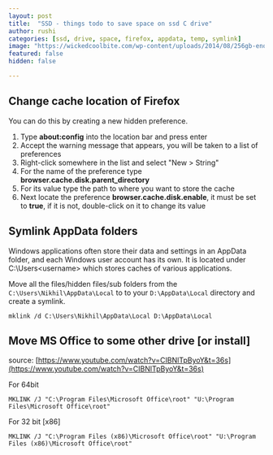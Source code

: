 ```yaml
---
layout: post
title:  "SSD - things todo to save space on ssd C drive"
author: rushi
categories: [ssd, drive, space, firefox, appdata, temp, symlink]
image: "https://wickedcoolbite.com/wp-content/uploads/2014/08/256gb-enough-storage-600x350.jpeg"
featured: false
hidden: false

---
```




## Change cache location of Firefox

You can do this by creating a new hidden preference.

1.  Type **about:config** into the location bar and press enter
2.  Accept the warning message that appears, you will be taken to a list of preferences
3.  Right-click somewhere in the list and select "New > String"
4.  For the name of the preference type **browser.cache.disk.parent_directory**
5.  For its value type the path to where you want to store the cache
6. Next locate the preference **browser.cache.disk.enable**, it must be set to **true**, if it is not, double-click on it to change its value



## Symlink AppData folders

Windows applications often store their data and settings in an AppData folder, and each Windows user account has its own. It is located under C:\Users\<username> which stores caches of various applications.

Move all the files/hidden files/sub folders from the `C:\Users\Nikhil\AppData\Local` to to your `D:\AppData\Local` directory and create a symlink.

```
mklink /d C:\Users\Nikhil\AppData\Local D:\AppData\Local
```



## Move MS Office to some other drive [or install]

source: [https://www.youtube.com/watch?v=CIBNlTpByoY&t=36s](https://www.youtube.com/watch?v=CIBNlTpByoY&t=36s)

For 64bit

```
MKLINK /J "C:\Program Files\Microsoft Office\root" "U:\Program Files\Microsoft Office\root"
```


For 32 bit [x86]

```
MKLINK /J "C:\Program Files (x86)\Microsoft Office\root" "U:\Program Files (x86)\Microsoft Office\root"
```






